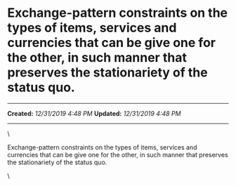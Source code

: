 Exchange-pattern constraints on the types of items, services and currencies that can be give one for the other, in such manner that preserves the stationariety of the status quo.
==================================================================================================================================================================================

  -------------- ----------------------
  **Created:**   *12/31/2019 4:48 PM*
  **Updated:**   *12/31/2019 4:48 PM*
  -------------- ----------------------

\

Exchange-pattern constraints on the types of items, services and
currencies that can be give one for the other, in such manner that
preserves the stationariety of the status quo.

\

 
